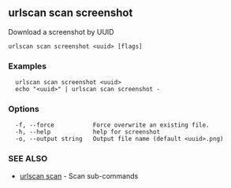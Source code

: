 ## urlscan scan screenshot

Download a screenshot by UUID

```
urlscan scan screenshot <uuid> [flags]
```

### Examples

```
  urlscan scan screenshot <uuid>
  echo "<uuid>" | urlscan scan screenshot -
```

### Options

```
  -f, --force           Force overwrite an existing file.
  -h, --help            help for screenshot
  -o, --output string   Output file name (default <uuid>.png)
```

### SEE ALSO

* [urlscan scan](urlscan_scan.md)	 - Scan sub-commands

